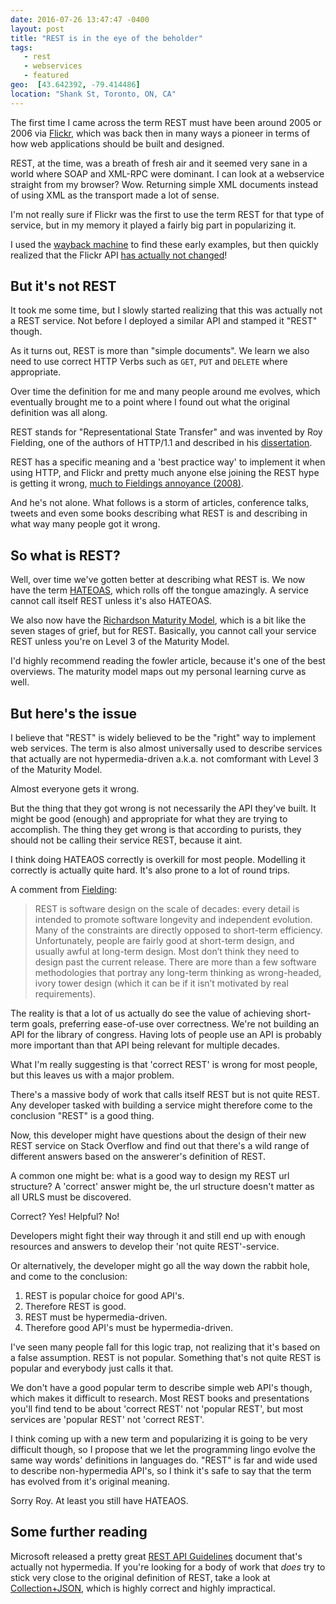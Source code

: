 ```yaml
---
date: 2016-07-26 13:47:47 -0400
layout: post
title: "REST is in the eye of the beholder"
tags:
   - rest
   - webservices 
   - featured
geo:  [43.642392, -79.414486]
location: "Shank St, Toronto, ON, CA"
---
```


The first time I came across the term REST must have been around 2005 or
2006 via [Flickr][1], which was back then in many ways a pioneer in terms
of how web applications should be built and designed.

<!--more-->


REST, at the time, was a breath of fresh air and it seemed very sane in
a world where SOAP and XML-RPC were dominant. I can look at a webservice
straight from my browser? Wow. Returning simple XML documents instead of
using XML as the transport made a lot of sense.

I'm not really sure if Flickr was the first to use the term REST for that
type of service, but in my memory it played a fairly big part in
popularizing it.

I used the [wayback machine][2] to find these early examples, but then
quickly realized that the Flickr API [has actually not changed][3]!


But it's not REST
-----------------

It took me some time, but I slowly started realizing that this was actually
not a REST service. Not before I deployed a similar API and stamped it "REST"
though.

As it turns out, REST is more than "simple documents". We learn we also
need to use correct HTTP Verbs such as `GET`, `PUT` and `DELETE` where
appropriate.

Over time the definition for me and many people around me evolves, which
eventually brought me to a point where I found out what the original
definition was all along.

REST stands for "Representational State Transfer" and was invented by Roy
Fielding, one of the authors of HTTP/1.1 and described in his
[dissertation][4].

REST has a specific meaning and a 'best practice way' to implement it
when using HTTP, and Flickr and pretty much anyone else joining the
REST hype is getting it wrong, [much to Fieldings annoyance (2008)][5].

And he's not alone. What follows is a storm of articles, conference talks,
tweets and even some books describing what REST is and describing in what
way many people got it wrong.


So what is REST?
----------------

Well, over time we've gotten better at describing what REST is. We now
have the term [HATEOAS][6], which rolls off the tongue amazingly. A service
cannot call itself REST unless it's also HATEOAS.

We also now have the [Richardson Maturity Model][7], which is a bit like
the seven stages of grief, but for REST. Basically, you cannot call your
service REST unless you're on Level 3 of the Maturity Model.

I'd highly recommend reading the fowler article, because it's one of the best
overviews. The maturity model maps out my personal learning curve as well.

But here's the issue
--------------------

I believe that "REST" is widely believed to be the "right" way to implement
web services. The term is also almost universally used to describe services
that actually are not hypermedia-driven a.k.a. not comformant with Level 3
of the Maturity Model.

Almost everyone gets it wrong.

But the thing that they got wrong is not necessarily the API they've built.
It might be good (enough) and appropriate for what they are trying to
accomplish. The thing they get wrong is that according to purists, they
should not be calling their service REST, because it aint.

I think doing HATEAOS correctly is overkill for most people.
Modelling it correctly is actually quite hard. It's also prone to a lot of
round trips.

A comment from [Fielding][9]:

> REST is software design on the scale of decades: every detail is intended to promote software longevity and independent evolution. Many of the constraints are directly opposed to short-term efficiency. Unfortunately, people are fairly good at short-term design, and usually awful at long-term design. Most don’t think they need to design past the current release. There are more than a few software methodologies that portray any long-term thinking as wrong-headed, ivory tower design (which it can be if it isn’t motivated by real requirements).

The reality is that a lot of us actually do see the value of achieving
short-term goals, preferring ease-of-use over correctness. We're not building
an API for the library of congress. Having lots of people use an API is
probably more important than that API being relevant for multiple decades.

What I'm really suggesting is that 'correct REST' is wrong for most people, but
this leaves us with a major problem.

There's a massive body of work that calls itself REST but is not quite REST.
Any developer tasked with building a service might therefore come to the
conclusion "REST" is a good thing.

Now, this developer might have questions about the design of their new REST
service on Stack Overflow and find out that there's a wild range of different
answers based on the answerer's definition of REST.

A common one might be: what is a good way to design my REST url structure? A
'correct' answer might be, the url structure doesn't matter as all URLS must
be discovered.

Correct? Yes! Helpful? No!

Developers might fight their way through it and still end up with enough
resources and answers to develop their 'not quite REST'-service.

Or alternatively, the developer might go all the way down the rabbit hole,
and come to the conclusion:

1. REST is popular choice for good API's.
2. Therefore REST is good.
3. REST must be hypermedia-driven.
4. Therefore good API's must be hypermedia-driven.

I've seen many people fall for this logic trap, not realizing that it's based
on a false assumption. REST is not popular. Something that's not quite REST is
popular and everybody just calls it that.

We don't have a good popular term to describe simple web API's though, which
makes it difficult to research. Most REST books and presentations you'll find
tend to be about 'correct REST' not 'popular REST', but most services are
'popular REST' not 'correct REST'.

I think coming up with a new term and popularizing it is going to be very
difficult though, so I propose that we let the programming lingo evolve the
same way words' definitions in languages do. "REST" is far and wide used
to describe non-hypermedia API's, so I think it's safe to say that the term
has evolved from it's original meaning.

Sorry Roy. At least you still have HATEAOS.

Some further reading
--------------------

Microsoft released a pretty great [REST API Guidelines][11] document that's
actually not hypermedia.
If you're looking for a body of work that _does_ try to stick very close to
the original definition of REST, take a look at [Collection+JSON][8], which is
highly correct and highly impractical.


[1]: https://www.flickr.com/
[2]: https://web.archive.org/web/20071012104127/http://www.flickr.com/services/api/request.rest.html
[3]: https://www.flickr.com/services/api/request.rest.html
[4]: https://www.ics.uci.edu/~fielding/pubs/dissertation/rest_arch_style.htm
[5]: http://roy.gbiv.com/untangled/2008/rest-apis-must-be-hypertext-driven
[6]: https://en.wikipedia.org/wiki/HATEOAS
[7]: http://martinfowler.com/articles/richardsonMaturityModel.html
[8]: http://amundsen.com/media-types/collection/
[9]: http://roy.gbiv.com/untangled/2008/rest-apis-must-be-hypertext-driven#comment-724
[10]: http://stackoverflow.com/questions/tagged/rest
[11]: https://github.com/Microsoft/api-guidelines/blob/master/Guidelines.md
